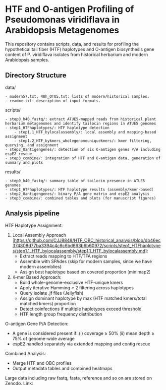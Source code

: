
HTF and O-antigen Profiling of Pseudomonas viridiflava in Arabidopsis Metagenomes
==================================================================================

This repository contains scripts, data, and results for profiling the hypothetical tail fiber (HTF) haplotypes and O-antigen biosynthesis gene content of P. viridiflava isolates from historical herbarium and modern Arabidopsis samples.

Directory Structure
-------------------
data/

    - modern57.txt, 40h_OTU5.txt: lists of modern/historical samples.
    - readme.txt: description of input formats.

scripts/

    - step0_h40_fastq/: extract ATUE5-mapped reads from historical plant herbarium metagenomes and identify tailocin regions in ATUE5 genomes
    - step1_HTFhaplotypes/: HTF haplotype detection
        - step1.1_HTF_bylocalassembly/: local assembly and mapping-based assignment
        - step1.2_HTF_bykmers_wholegenomeuniquekmers/: kmer filtering, querying, and assignment
    - step2_Oantigengenes/: detection of six O-antigen genes P/A including espE2 rescue
    - step3_combine/: integration of HTF and O-antigen data, generation of summary and plots

results/

    - step0_h40_fastq/: summary table of tailocin presence in ATUE5 genomes
    - step1_HTFhaplotypes/: HTF haplotype results (assembly/kmer-based)
    - step2_Oantigengenes/: binary P/A gene matrix and espE2 analysis
    - step3_combine/: combined tables and plots (for manuscript figures)

Analysis pipeline
--------------
HTF Haplotype Assignment:

1. Local Assembly Approach [https://github.com/CJJ8848/HTF_OBC_historical_analysis/blob/db46ec374808d77ba3394c4c6c6bd663b6b60972/scripts/step1_HTFhaplotypes/step1.1_HTF_bylocalassembly/step1.1_HTF_bylocalassembly.md]:
    - Extract reads mapping to HTF/TFA regions
    - Assemble with SPAdes (skip for modern samples, since we have modern assemblies)
    - Assign best haplotype based on covered proportion (minimap2)
2. K-mer Based Approach:
    - Build whole-genome-exclusive HTF-unique kmers
    - Apply iterative Hamming ≥ 2 filtering across haplotypes
    - Query isolate .jf files (Jellyfish)
    - Assign dominant haplotype by max (HTF matched kmers/total matched kmers) proportion
    - Detect coinfections if multiple haplotypes exceed threshold
    - HTF length group frequency distribution

O-antigen Gene P/A Detection:

- A gene is considered present if:
    (i) coverage ≥ 50%
    (ii) mean depth ≥ 75% of genome-wide average
- espE2 handled separately via extended mapping and contig rescue

Combined Analysis:

- Merge HTF and OBC profiles
- Output metadata tables and combined heatmaps

Large data including raw fastq, fasta, reference and so on are stored on Zenodo. Link: 

